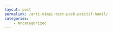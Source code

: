 ```yaml
---
layout: post
permalink: /arti-mimpi-test-pack-positif-hamil/
categories:
    - Uncategorized
---
```


